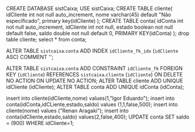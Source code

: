 
CREATE DATABASE sistCaixa;
USE sistCaixa;
CREATE TABLE cliente(
 idCliente int not null auto_increment,
    nome varchar(45) default "Não especificado",
 primary key(idCliente)
);
CREATE TABLE conta(
    idConta int not null auto_increment,
 idCliente int not null,
    estado boolean not null default false,
    saldo double not null default 0,
    PRIMARY KEY(idConta)
);
drop table cliente;
select * from conta;

ALTER TABLE `sistcaixa`.`conta` 
ADD INDEX `idCliente_fk_idx` (`idCliente` ASC)  COMMENT '';


ALTER TABLE `sistcaixa`.`conta` 
ADD CONSTRAINT `idCliente_fk`
  FOREIGN KEY (`idCliente`)
  REFERENCES `sistcaixa`.`cliente` (`idCliente`)
  ON DELETE NO ACTION
  ON UPDATE NO ACTION;
ALTER TABLE cliente ADD UNIQUE idCliente (idCliente);
ALTER TABLE conta ADD UNIQUE idConta (idConta);



insert into cliente(idCliente,nome) values(1,"Igor Eduardo");
insert into conta(idConta,idCLiente,estado,saldo) values (1,1,false,500);
insert into cliente(nome) values ("Renan Aragaki");
insert into conta(idCliente,estado,saldo) values(2,false,400);
UPDATE conta SET saldo = (900) WHERE idCliente=1;

